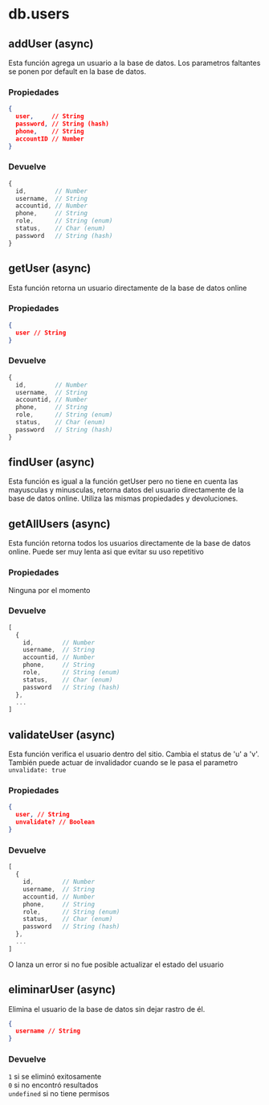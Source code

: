 # db.users

## addUser (async)

Esta función agrega un usuario a la base de datos. Los parametros faltantes se ponen por default en la base de datos.

### Propiedades
```json
{ 
  user,     // String
  password, // String (hash)
  phone,    // String
  accountID // Number
}
```

### Devuelve
```js
{ 
  id,        // Number
  username,  // String
  accountid, // Number
  phone,     // String
  role,      // String (enum)
  status,    // Char (enum)
  password   // String (hash)
}
```

## getUser (async)

Esta función retorna un usuario directamente de la base de datos online

### Propiedades
```json
{ 
  user // String
}
```

### Devuelve
```js
{ 
  id,        // Number
  username,  // String
  accountid, // Number
  phone,     // String
  role,      // String (enum)
  status,    // Char (enum)
  password   // String (hash)
}
```

## findUser (async)

Esta función es igual a la función getUser pero no tiene en cuenta las mayusculas y minusculas, retorna datos del usuario directamente de la base de datos online. Utiliza las mismas propiedades y devoluciones.

## getAllUsers (async)

Esta función retorna todos los usuarios directamente de la base de datos online. Puede ser muy lenta asi que evitar su uso repetitivo

### Propiedades

Ninguna por el momento

### Devuelve
```js
[
  { 
    id,        // Number
    username,  // String
    accountid, // Number
    phone,     // String
    role,      // String (enum)
    status,    // Char (enum)
    password   // String (hash)
  },
  ...
]
```

## validateUser (async)

Esta función verifica el usuario dentro del sitio. Cambia el status de 'u' a 'v'. También puede actuar de invalidador cuando se le pasa el parametro `unvalidate: true`

### Propiedades

```json
{ 
  user, // String
  unvalidate? // Boolean
}
```

### Devuelve
```js
[
  { 
    id,        // Number
    username,  // String
    accountid, // Number
    phone,     // String
    role,      // String (enum)
    status,    // Char (enum)
    password   // String (hash)
  },
  ...
]
```

O lanza un error si no fue posible actualizar el estado del usuario

## eliminarUser (async)

Elimina el usuario de la base de datos sin dejar rastro de él.

```json
{ 
  username // String
}
```

### Devuelve
`1` si se eliminó exitosamente  
`0` si no encontró resultados  
`undefined` si no tiene permisos